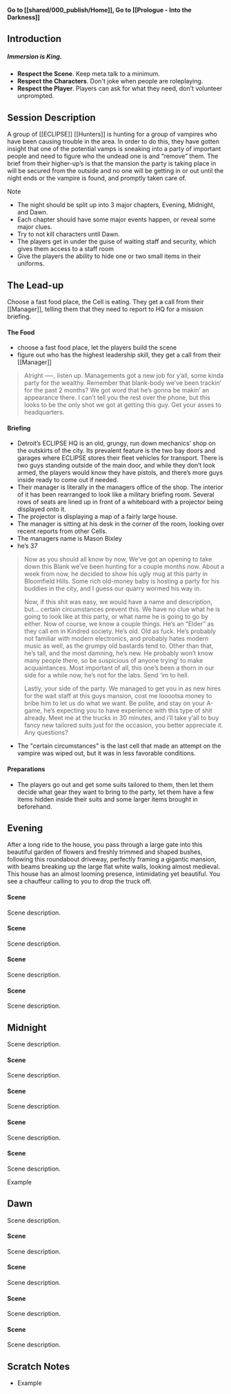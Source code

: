 **Go to [[shared/000_publish/Home]], Go to [[Prologue - Into the Darkness]]**
## Introduction

##### **Immersion is King.**
- **Respect the Scene**. Keep meta talk to a minimum.
- **Respect the Characters**. Don't joke when people are roleplaying.
- **Respect the Player**. Players can ask for what they need, don't volunteer unprompted.

## Session Description

A group of [[ECLIPSE]] [[Hunters]] is hunting for a group of vampires who have been causing trouble in the area. In order to do this, they have gotten insight that one of the potential vamps is sneaking into a party of important people and need to figure who the undead one is and “remove” them. The brief from their higher-up’s is that the mansion the party is taking place in will be secured from the outside and no one will be getting in or out until the night ends or the vampire is found, and promptly taken care of. 

>[!note]
> - The night should be split up into 3 major chapters, Evening, Midnight, and Dawn.
> - Each chapter should have some major events happen, or reveal some major clues.
> - Try to not kill characters until Dawn.
> - The players get in under the guise of waiting staff and security, which gives them access to a staff room
> - Give the players the ability to hide one or two small items in their uniforms. 

## The Lead-up
Choose a fast food place, the Cell is eating. They get a call from their [[Manager]], telling them that they need to report to HQ for a mission briefing.
#### The Food
- choose a fast food place, let the players build the scene
- figure out who has the highest leadership skill, they get a call from their [[Manager]]

> Alright —-, listen up. Managements got a new job for y’all, some kinda party for the wealthy. Remember that blank-body we’ve been trackin’ for the past 2 months? We got word that he’s gonna be makin’ an appearance there. I can’t tell you the rest over the phone, but this looks to be the only shot we got at getting this guy. Get your asses to headquarters.

#### Briefing
- Detroit’s ECLIPSE HQ is an old, grungy, run down mechanics’ shop on the outskirts of the city. Its prevalent feature is the two bay doors and garages where ECLIPSE stores their fleet vehicles for transport. There is two guys standing outside of the main door, and while they don’t look armed, the players would know they have pistols, and there’s more guys inside ready to come out if needed. 
- Their manager is literally in the managers office of the shop. The interior of it has been rearranged to look like a military briefing room. Several rows of seats are lined up in front of a whiteboard with a projector being displayed onto it.
- The projector is displaying a map of a fairly large house.
- The manager is sitting at his desk in the corner of the room, looking over recent reports from other Cells. 
- The managers name is Mason Bixley
- he’s 37

> Now as you should all know by now, We’ve got an opening to take down this Blank we’ve been hunting for a couple months now. About a week from now, he decided to show his ugly mug at this party in Bloomfield Hills. Some rich old-money baby is hosting a party for his buddies in the city, and I guess our quarry wormed his way in. 
> 
> Now, if this shit was easy, we would have a name and description, but… certain circumstances prevent this. We have no clue what he is going to look like at this party, or what name he is going to go by either. Now of course, we know a couple things. He’s an “Elder” as they call em in Kindred society. He’s old. Old as fuck. He’s probably not familiar with modern electronics, and probably hates modern music as well, as the grumpy old bastards tend to. Other than that, he’s tall, and the most damning, he’s new. He probably won’t know many people there, so be suspicious of anyone trying’ to make acquaintances. Most important of all, this one’s been a thorn in our side for a while now, he’s not for the labs. Send ‘im to hell. 
> 
> Lastly, your side of the party. We managed to get you in as new hires for the wait staff at this guys mansion, cost me looootsa money to bribe him to let us do what we want. Be polite, and stay on your A-game, he’s expecting you to have experience with this type of shit already. Meet me at the trucks in 30 minutes, and i’ll take y’all to buy fancy new tailored suits just for the occasion, you better appreciate it. Any questions?

- The "certain circumstances" is the last cell that made an attempt on the vampire was wiped out, but it was in less favorable conditions.
#### Preparations 
- The players go out and get some suits tailored to them, then let them decide what gear they want to bring to the party, let them have a few items hidden inside their suits and some larger items brought in beforehand. 

## Evening
After a long ride to the house, you pass through a large gate into this beautiful garden of flowers and freshly trimmed and shaped bushes, following this roundabout driveway, perfectly framing a gigantic mansion, with beams breaking up the large flat white walls, looking almost medieval. This house has an almost looming presence, intimidating yet beautiful. You see a chauffeur calling to you to drop the truck off. 
#### Scene
Scene description.

#### Scene
Scene description.

#### Scene
Scene description.

#### Scene
Scene description.
## Midnight
Scene description.
#### Scene
Scene description.

#### Scene
Scene description.

#### Scene
Scene description.

#### Scene
Scene description.

Example

## Dawn
Scene description.
#### Scene
Scene description.

#### Scene
Scene description.

#### Scene
Scene description.

#### Scene
Scene description.
## Scratch Notes
- Example